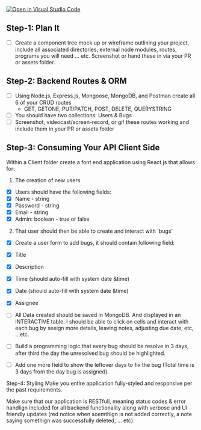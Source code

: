 [![Open in Visual Studio Code](https://classroom.github.com/assets/open-in-vscode-f059dc9a6f8d3a56e377f745f24479a46679e63a5d9fe6f495e02850cd0d8118.svg)](https://classroom.github.com/online_ide?assignment_repo_id=6622633&assignment_repo_type=AssignmentRepo)

## Step-1: Plan It
- [ ] Create a component tree mock up or wireframe outlining your project, include all associated 
directories, external node modules, routes, programs you will need ... etc. Screenshot or hand these 
in via your PR or assets folder.

## Step-2: Backend Routes & ORM
- [ ] Using Node.js, Express.js, Mongoose, MongoDB, and Postman create all 6 of your CRUD routes
    - GET, GETONE, PUT/PATCH, POST, DELETE, QUERYSTRING
- [ ] You should have two collections: Users & Bugs
- [ ] Screenshot, videocast/screen-record, or gif these routes working and include them in your PR or assets folder

## Step-3: Consuming Your API Client Side
Within a Client folder create a font end application using React.js that allows for:

1) The creation of new users
- [x] Users should have the following fields:
- [x] Name - string
- [x] Password - string
- [x] Email - string
- [x] Admin: boolean - true or false

2) That user should then be able to create and interact with 'bugs'
- [x] Create a user form to add bugs, it should contain following field:
- [x] Title
- [x] Description
- [x] Time (should auto-fill with system date &time)
- [x] Date (should auto-fill with system date &time)
- [x] Assignee

- [ ] All Data created should be saved in MongoDB. And displayed in an INTERACTIVE table. I should be able to click on cells and interact with each bug
by seeign more details, leaving notes, adjusting due date, etc, ...etc.
- [ ] Build a programming logic that every bug should be resolve in 3 days, after third the day the unresolved bug should be highlighted.
- [ ] Add one more field to show the leftover days to fix the bug (Total time is 3 days from the day bug is assigned).

Step-4: Styling
Make you entire application fully-styled and responsive per the past requirements.

Make sure that our application is RESTfull, meaning status codes & error handlign included for all
backend functionality along with verbose and UI friendly updates (red notice when soemthign is
not added correctly, a note saying somethign was successfully deleted, ... etc)
